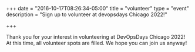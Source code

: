 +++
date = "2016-10-17T08:26:34-05:00"
title = "volunteer"
type = "event"
description = "Sign up to volunteer at devopsdays Chicago 2022!"

+++

Thank you for your interest in volunteering at DevOpsDays Chicago 2022!  At this time, all volunteer spots are filled. We hope you can join us anyway!
